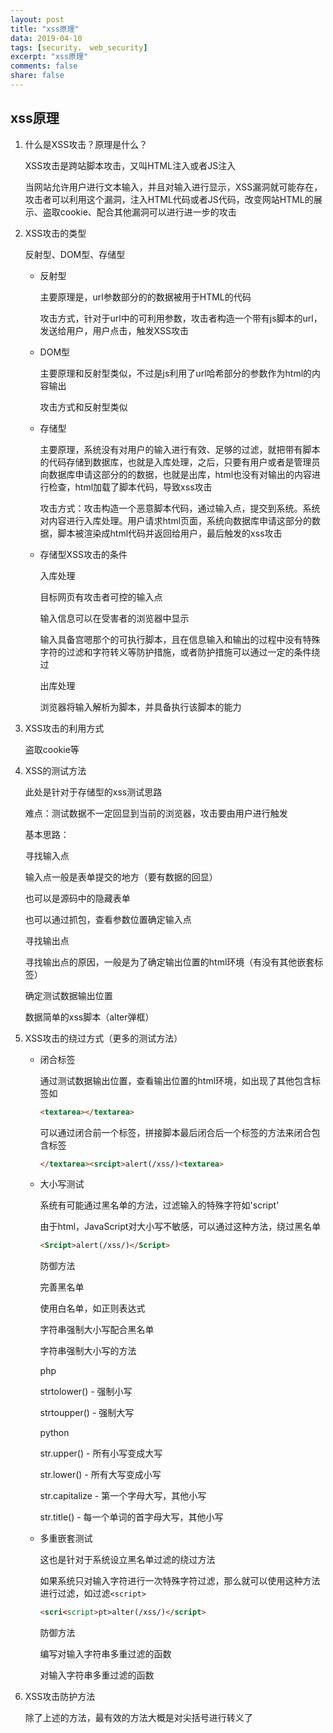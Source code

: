 ```yaml
---
layout: post
title: "xss原理"
data: 2019-04-10
tags: [security， web_security]
excerpt: "xss原理"
comments: false
share: false
---
```


## xss原理

1. 什么是XSS攻击？原理是什么？

    XSS攻击是跨站脚本攻击，又叫HTML注入或者JS注入

    当网站允许用户进行文本输入，并且对输入进行显示，XSS漏洞就可能存在，攻击者可以利用这个漏洞，注入HTML代码或者JS代码，改变网站HTML的展示、盗取cookie、配合其他漏洞可以进行进一步的攻击

2. XSS攻击的类型

    反射型、DOM型、存储型

    - 反射型

        主要原理是，url参数部分的的数据被用于HTML的代码

        攻击方式，针对于url中的可利用参数，攻击者构造一个带有js脚本的url，发送给用户，用户点击，触发XSS攻击

    - DOM型

        主要原理和反射型类似，不过是js利用了url哈希部分的参数作为html的内容输出

        攻击方式和反射型类似 

    - 存储型 

        主要原理，系统没有对用户的输入进行有效、足够的过滤，就把带有脚本的代码存储到数据库，也就是入库处理，之后，只要有用户或者是管理员向数据库申请这部分的的数据，也就是出库，html也没有对输出的内容进行检查，html加载了脚本代码，导致xss攻击

        攻击方式：攻击构造一个恶意脚本代码，通过输入点，提交到系统。系统对内容进行入库处理。用户请求html页面，系统向数据库申请这部分的数据，脚本被渲染成html代码并返回给用户，最后触发的xss攻击

    - 存储型XSS攻击的条件

        入库处理

        目标网页有攻击者可控的输入点

        输入信息可以在受害者的浏览器中显示

        输入具备宫嗯那个的可执行脚本，且在信息输入和输出的过程中没有特殊字符的过滤和字符转义等防护措施，或者防护措施可以通过一定的条件绕过

        出库处理

        浏览器将输入解析为脚本，并具备执行该脚本的能力

3. XSS攻击的利用方式

    盗取cookie等

4. XSS的测试方法

    此处是针对于存储型的xss测试思路

    难点：测试数据不一定回显到当前的浏览器，攻击要由用户进行触发

    基本思路：

    寻找输入点

    输入点一般是表单提交的地方（要有数据的回显）

    也可以是源码中的隐藏表单

    也可以通过抓包，查看参数位置确定输入点

    寻找输出点

    寻找输出点的原因，一般是为了确定输出位置的html环境（有没有其他嵌套标签）

    确定测试数据输出位置

    数据简单的xss脚本（alter弹框）

5. XSS攻击的绕过方式（更多的测试方法）

    - 闭合标签

        通过测试数据输出位置，查看输出位置的html环境，如出现了其他包含标签如

        ```html
        <textarea></textarea>
        ```

        可以通过闭合前一个标签，拼接脚本最后闭合后一个标签的方法来闭合包含标签 

        ```html
        </textarea><srcipt>alert(/xss/)<textarea> 
        ```

    - 大小写测试

        系统有可能通过黑名单的方法，过滤输入的特殊字符如'script'

        由于html，JavaScript对大小写不敏感，可以通过这种方法，绕过黑名单

        ```html
        <Srcipt>alert(/xss/)</Script> 
        ```

        防御方法

        完善黑名单

        使用白名单，如正则表达式

        字符串强制大小写配合黑名单

        字符串强制大小写的方法

        php

        strtolower() - 强制小写

        strtoupper() - 强制大写

        python

        str.upper() - 所有小写变成大写

        str.lower() - 所有大写变成小写

        str.capitalize - 第一个字母大写，其他小写

        str.title() - 每一个单词的首字母大写，其他小写

    - 多重嵌套测试

        这也是针对于系统设立黑名单过滤的绕过方法

        如果系统只对输入字符进行一次特殊字符过滤，那么就可以使用这种方法进行过滤，如过滤`<script>`

        ```html
        <scri<script>pt>alter(/xss/)</script>
        ```

        防御方法

        编写对输入字符串多重过滤的函数

        对输入字符串多重过滤的函数

6. XSS攻击防护方法

    除了上述的方法，最有效的方法大概是对尖括号进行转义了